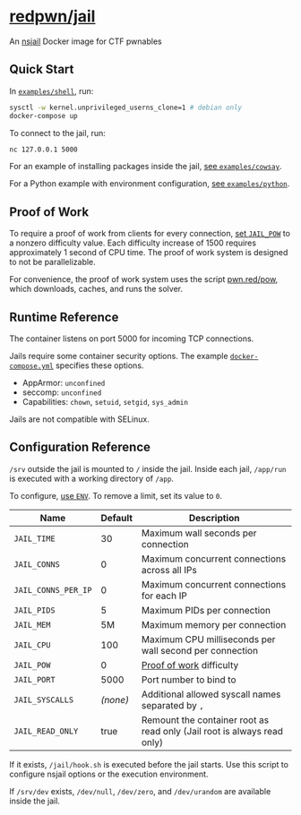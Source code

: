 # [redpwn/jail](https://hub.docker.com/r/redpwn/jail)

An [nsjail](https://nsjail.dev) Docker image for CTF pwnables

## Quick Start

In [`examples/shell`](https://github.com/redpwn/jail/tree/master/examples/shell), run:

```bash
sysctl -w kernel.unprivileged_userns_clone=1 # debian only
docker-compose up
```

To connect to the jail, run:

```bash
nc 127.0.0.1 5000
```

For an example of installing packages inside the jail, [see `examples/cowsay`](https://github.com/redpwn/jail/blob/master/examples/cowsay/Dockerfile).

For a Python example with environment configuration, [see `examples/python`](https://github.com/redpwn/jail/blob/master/examples/python/Dockerfile).

## Proof of Work

To require a proof of work from clients for every connection, [set `JAIL_POW`](#configuration-reference) to a nonzero difficulty value.
Each difficulty increase of 1500 requires approximately 1 second of CPU time.
The proof of work system is designed to not be parallelizable.

For convenience, the proof of work system uses the script [pwn.red/pow](https://pwn.red/pow), which downloads, caches, and runs the solver.

## Runtime Reference

The container listens on port 5000 for incoming TCP connections.

Jails require some container security options.
The example [`docker-compose.yml`](https://github.com/redpwn/jail/blob/master/examples/shell/docker-compose.yml) specifies these options.

* AppArmor: `unconfined`
* seccomp: `unconfined`
* Capabilities: `chown`, `setuid`, `setgid`, `sys_admin`

Jails are not compatible with SELinux.

## Configuration Reference

`/srv` outside the jail is mounted to `/` inside the jail.
Inside each jail, `/app/run` is executed with a working directory of `/app`.

To configure, [use `ENV`](https://docs.docker.com/engine/reference/builder/#env).
To remove a limit, set its value to `0`.

Name|Default|Description
-|-|-
`JAIL_TIME`|30|Maximum wall seconds per connection
`JAIL_CONNS`|0|Maximum concurrent connections across all IPs
`JAIL_CONNS_PER_IP`|0|Maximum concurrent connections for each IP
`JAIL_PIDS`|5|Maximum PIDs per connection
`JAIL_MEM`|5M|Maximum memory per connection
`JAIL_CPU`|100|Maximum CPU milliseconds per wall second per connection
`JAIL_POW`|0|[Proof of work](#proof-of-work) difficulty
`JAIL_PORT`|5000|Port number to bind to
`JAIL_SYSCALLS`|*(none)*|Additional allowed syscall names separated by `,`
`JAIL_READ_ONLY`|true|Remount the container root as read only (Jail root is always read only)

If it exists, `/jail/hook.sh` is executed before the jail starts.
Use this script to configure nsjail options or the execution environment.

If `/srv/dev` exists, `/dev/null`, `/dev/zero`, and `/dev/urandom` are available inside the jail.
